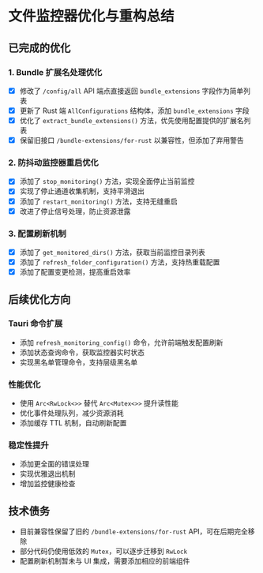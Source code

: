 # 文件监控器优化与重构总结

## 已完成的优化

### 1. Bundle 扩展名处理优化
- [x] 修改了 `/config/all` API 端点直接返回 `bundle_extensions` 字段作为简单列表
- [x] 更新了 Rust 端 `AllConfigurations` 结构体，添加 `bundle_extensions` 字段
- [x] 优化了 `extract_bundle_extensions()` 方法，优先使用配置提供的扩展名列表
- [x] 保留旧接口 `/bundle-extensions/for-rust` 以兼容性，但添加了弃用警告

### 2. 防抖动监控器重启优化
- [x] 添加了 `stop_monitoring()` 方法，实现全面停止当前监控
- [x] 实现了停止通道收集机制，支持平滑退出
- [x] 添加了 `restart_monitoring()` 方法，支持无缝重启
- [x] 改进了停止信号处理，防止资源泄露

### 3. 配置刷新机制
- [x] 添加了 `get_monitored_dirs()` 方法，获取当前监控目录列表
- [x] 添加了 `refresh_folder_configuration()` 方法，支持热重载配置
- [x] 添加了配置变更检测，提高重启效率

## 后续优化方向

### Tauri 命令扩展
- 添加 `refresh_monitoring_config()` 命令，允许前端触发配置刷新
- 添加状态查询命令，获取监控器实时状态
- 实现黑名单管理命令，支持层级黑名单

### 性能优化
- 使用 `Arc<RwLock<>>` 替代 `Arc<Mutex<>>` 提升读性能
- 优化事件处理队列，减少资源消耗
- 添加缓存 TTL 机制，自动刷新配置

### 稳定性提升
- 添加更全面的错误处理
- 实现优雅退出机制
- 增加监控健康检查

## 技术债务
- 目前兼容性保留了旧的 `/bundle-extensions/for-rust` API，可在后期完全移除
- 部分代码仍使用低效的 `Mutex`，可以逐步迁移到 `RwLock`
- 配置刷新机制暂未与 UI 集成，需要添加相应的前端组件
